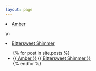 ```yaml
---
layout: page
---
```


 <li class="di mr-5"><a href="amber.html">Amber</a></li>

\n <li class="di mr-5"><a href="bittersweetshimmer.html">Bittersweet Shimmer</a></li>

<ul>
  {% for post in site.posts %}
    <li>
      <a href="{{ amber.html }}">{{ Amber }}</a>
      <a href="{{ bittersweetshimmer.html }}">{{ Bittersweet Shimmer }}</a>
    </li>
  {% endfor %}
</ul>
